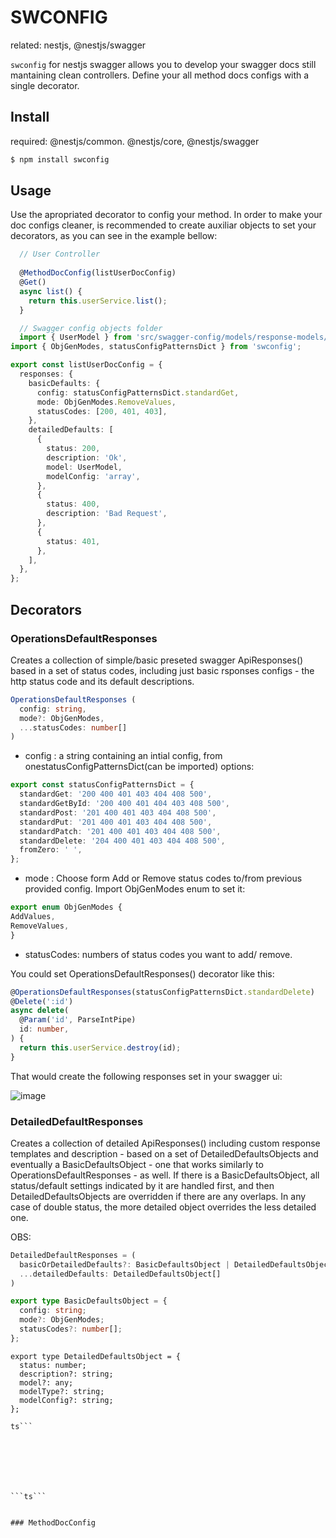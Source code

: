 
# SWCONFIG
related: nestjs, @nestjs/swagger

`swconfig` for nestjs swagger allows you to develop your swagger docs still mantaining clean controllers. Define your all method docs configs with a single decorator.

##  Install
required: @nestjs/common. @nestjs/core, @nestjs/swagger

```bash
$ npm install swconfig
```


## Usage
Use the apropriated decorator to config your method. In order to make your doc configs cleaner, is recommended to create auxiliar objects to set your decorators, as you can see in the example bellow:

```ts
  // User Controller
  
  @MethodDocConfig(listUserDocConfig)
  @Get()
  async list() {
    return this.userService.list();
  }
```

```ts
  // Swagger config objects folder
  import { UserModel } from 'src/swagger-config/models/response-models/swagger-user.model';
import { ObjGenModes, statusConfigPatternsDict } from 'swconfig';

export const listUserDocConfig = {
  responses: {
    basicDefaults: {
      config: statusConfigPatternsDict.standardGet,
      mode: ObjGenModes.RemoveValues,
      statusCodes: [200, 401, 403],
    },
    detailedDefaults: [
      {
        status: 200,
        description: 'Ok',
        model: UserModel,
        modelConfig: 'array',
      },
      {
        status: 400,
        description: 'Bad Request',
      },
      {
        status: 401,
      },
    ],
  },
};
```


## Decorators

### OperationsDefaultResponses
Creates a collection of simple/basic preseted swagger ApiResponses() based in a set of status codes, including just basic rsponses configs - the http status code and its default descriptions. 

```ts
OperationsDefaultResponses (
  config: string,
  mode?: ObjGenModes,
  ...statusCodes: number[]
)
```

  - config : a string containing an intial config, from onestatusConfigPatternsDict(can be imported) options:
  
  ```ts
  export const statusConfigPatternsDict = {
    standardGet: '200 400 401 403 404 408 500',
    standardGetById: '200 400 401 404 403 408 500',
    standardPost: '201 400 401 403 404 408 500',
    standardPut: '201 400 401 403 404 408 500',
    standardPatch: '201 400 401 403 404 408 500',
    standardDelete: '204 400 401 403 404 408 500',
    fromZero: ' ',
  };
  ```
  
  - mode : Choose form Add or Remove status codes to/from previous provided config. Import ObjGenModes enum to set it:
  
  ```ts
  export enum ObjGenModes {
  AddValues,
  RemoveValues,
  }
  ```
  
  - statusCodes: numbers of status codes you want to add/ remove.


  You could set OperationsDefaultResponses() decorator like this:
  
  ```ts
  @OperationsDefaultResponses(statusConfigPatternsDict.standardDelete)
  @Delete(':id')
  async delete(
    @Param('id', ParseIntPipe)
    id: number,
  ) {
    return this.userService.destroy(id);
  }
  ```
  
  That would create the following responses set in your swagger ui:
  
  ![image](https://user-images.githubusercontent.com/38916533/221721489-2eb8e920-1f1b-48cb-b05f-b6ec9d161081.png)


### DetailedDefaultResponses
Creates a collection of detailed ApiResponses() including custom response templates and description - based on a set of DetailedDefaultsObjects and eventually a BasicDefaultsObject - one that works similarly to OperationsDefaultResponses - as well. If there is a BasicDefaultsObject, all status/default settings indicated by it are handled first, and then DetailedDefaultsObjects are overridden if there are any overlaps. In any case of double status, the more detailed object overrides the less detailed one.

OBS: 

```ts
DetailedDefaultResponses = (
  basicOrDetailedDefaults?: BasicDefaultsObject | DetailedDefaultsObject,
  ...detailedDefaults: DetailedDefaultsObject[]
)
```

```ts
export type BasicDefaultsObject = {
  config: string;
  mode?: ObjGenModes;
  statusCodes?: number[];
};
```

```
export type DetailedDefaultsObject = {
  status: number;
  description?: string;
  model?: any;
  modelType?: string;
  modelConfig?: string;
};

ts```







```ts```


### MethodDocConfig

